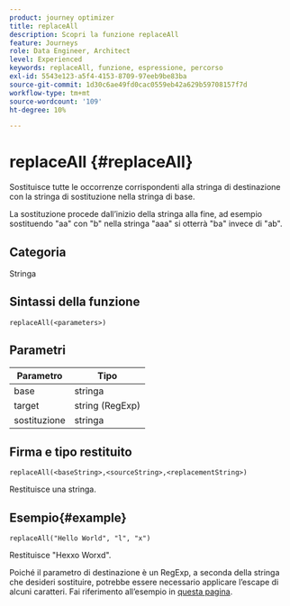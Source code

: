 ```yaml
---
product: journey optimizer
title: replaceAll
description: Scopri la funzione replaceAll
feature: Journeys
role: Data Engineer, Architect
level: Experienced
keywords: replaceAll, funzione, espressione, percorso
exl-id: 5543e123-a5f4-4153-8709-97eeb9be83ba
source-git-commit: 1d30c6ae49fd0cac0559eb42a629b59708157f7d
workflow-type: tm+mt
source-wordcount: '109'
ht-degree: 10%

---
```


# replaceAll {#replaceAll}

Sostituisce tutte le occorrenze corrispondenti alla stringa di destinazione con la stringa di sostituzione nella stringa di base.

La sostituzione procede dall’inizio della stringa alla fine, ad esempio sostituendo &quot;aa&quot; con &quot;b&quot; nella stringa &quot;aaa&quot; si otterrà &quot;ba&quot; invece di &quot;ab&quot;.

## Categoria

Stringa

## Sintassi della funzione

`replaceAll(<parameters>)`

## Parametri

| Parametro | Tipo |
|-----------|--------------|
| base | stringa |
| target | string (RegExp) |
| sostituzione | stringa |

## Firma e tipo restituito

`replaceAll(<baseString>,<sourceString>,<replacementString>)`

Restituisce una stringa.

## Esempio{#example}

`replaceAll("Hello World", "l", "x")`

Restituisce &quot;Hexxo Worxd&quot;.

Poiché il parametro di destinazione è un RegExp, a seconda della stringa che desideri sostituire, potrebbe essere necessario applicare l’escape di alcuni caratteri. Fai riferimento all’esempio in [questa pagina](../functions/functionreplace.md#example_2).
